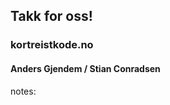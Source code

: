 <style>
    html.takk body {
        background:url("img/takkfoross2.jpg");
        background-position:center;
        background-size: 100%;
    }
    html.takk h2 {
        background-color: rgba(255,255,255,0.8);
        color: #002776;
    }
    html.takk h3 {
        background-color: rgba(255,255,255,0.8);
        color: #002776;
    }
    html.takk h4 {
        background-color: rgba(255,255,255,0.8);
        color: #002776;
    }
</style>

## Takk for oss!

### kortreistkode.no

#### Anders Gjendem / Stian Conradsen

notes:
